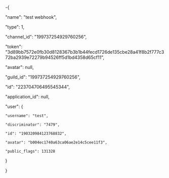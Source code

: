 -{

  "name": "test webhook",

  "type": 1,

  "channel_id": "199737254929760256",

  "token": "3d89bb7572e0fb30d8128367b3b1b44fecd1726de135cbe28a41f8b2f777c372ba2939e72279b94526ff5d1bd4358d65cf11",

  "avatar": null,

  "guild_id": "199737254929760256",

  "id": "223704706495545344",

  "application_id": null,

  "user": {

    "username": "test",

    "discriminator": "7479",

    "id": "190320984123768832",

    "avatar": "b004ec1740a63ca06ae2e14c5cee11f3",

    "public_flags": 131328

  }

}
